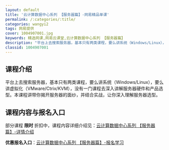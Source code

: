 ```yaml
---
layout: default
title: '云计算数据中心系列 【服务器篇】-网易精品单课'
permalink: /:categories/:title/
categories: wangyi2
tags: 网易提供
cover: 1004907001.jpg
keywords: 精选网课,网易云课堂,云计算数据中心系列 【服务器篇】
description: "平台上去搜索服务器，基本只有两类课程，要么讲系统（Windows/Linux），要么讲虚拟化（VMware/Ctrix/KVM），没有一门课程去深入讲解服务器硬件和产品选型。本课程讲带你揭开"
classid: 1004907001
---
```


## 课程介绍

平台上去搜索服务器，基本只有两类课程，要么讲系统（Windows/Linux），要么讲虚拟化（VMware/Ctrix/KVM），没有一门课程去深入讲解服务器硬件和产品选型。本课程讲带你揭开服务器的面纱，并结合实战，让你深入理解服务器选型。

## 课程内容与报名入口

部分课程 **限时** 折扣中，课程内容详细介绍见：[云计算数据中心系列 【服务器篇】-详情介绍](https://study.163.com/course/introduction/1004907001.htm?share=1&shareId=1025206652&utm_campaign=share&utm_medium=iphoneShare&utm_source=&utm_u=1025206652)

**优惠报名入口**：[云计算数据中心系列 【服务器篇】-报名学习](https://study.163.com/course/introduction/1004907001.htm?share=1&shareId=1025206652&utm_campaign=share&utm_medium=iphoneShare&utm_source=&utm_u=1025206652)

